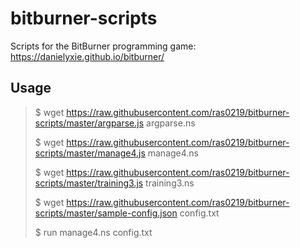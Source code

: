 # bitburner-scripts

Scripts for the BitBurner programming game: https://danielyxie.github.io/bitburner/

## Usage

> $ wget https://raw.githubusercontent.com/ras0219/bitburner-scripts/master/argparse.js argparse.ns
>
> $ wget https://raw.githubusercontent.com/ras0219/bitburner-scripts/master/manage4.js manage4.ns
>
> $ wget https://raw.githubusercontent.com/ras0219/bitburner-scripts/master/training3.js training3.ns
>
> $ wget https://raw.githubusercontent.com/ras0219/bitburner-scripts/master/sample-config.json config.txt
>
> $ run manage4.ns config.txt
